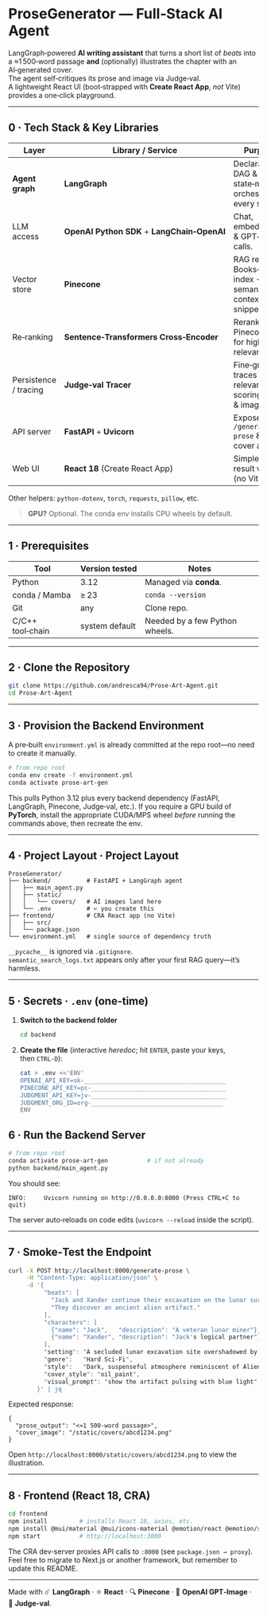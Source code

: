 # ProseGenerator — Full‑Stack AI Agent

LangGraph‑powered **AI writing assistant** that turns a short list of *beats* into a ≈1 500‑word passage **and** (optionally) illustrates the chapter with an AI‑generated cover.\
The agent self‑critiques its prose and image via Judge‑val.\
A lightweight React UI (boot‑strapped with **Create React App**, *not* Vite) provides a one‑click playground.

---

## 0 · Tech Stack & Key Libraries

| Layer                 | Library / Service                            | Purpose                                                        |
| --------------------- | -------------------------------------------- | -------------------------------------------------------------- |
| **Agent graph**       | **LangGraph**                                | Declarative DAG & state‑machine orchestrating every step.      |
| LLM access            | **OpenAI Python SDK** + **LangChain‑OpenAI** | Chat, embeddings & GPT‑Image calls.                            |
| Vector store          | **Pinecone**                                 | RAG retrieval: Books‑um index → semantic context snippets.     |
| Re‑ranking            | **Sentence‑Transformers Cross‑Encoder**      | Reranks Pinecone hits for higher relevance.                    |
| Persistence / tracing | **Judge‑val Tracer**                         | Fine‑grained traces **plus** relevancy scoring (text & image). |
| API server            | **FastAPI** + **Uvicorn**                    | Exposes `/generate-prose` & static cover assets.               |
| Web UI                | **React 18** (Create React App)              | Simple form & result viewer (no Vite).                         |

Other helpers: `python‑dotenv`, `torch`, `requests`, `pillow`, etc.

> **GPU?** Optional. The conda env installs CPU wheels by default.

---

## 1 · Prerequisites

| Tool             | Version tested | Notes                          |
| ---------------- | -------------- | ------------------------------ |
| Python           | 3.12           | Managed via **conda**.         |
| conda / Mamba    | ≥ 23           | `conda --version`              |
| Git              | any            | Clone repo.                    |
| C/C++ tool‑chain | system default | Needed by a few Python wheels. |

---

## 2 · Clone the Repository

```bash
git clone https://github.com/andresca94/Prose-Art-Agent.git
cd Prose-Art-Agent
```

---

## 3 · Provision the Backend Environment

A pre‑built `environment.yml` is already committed at the repo root—no need to create it manually.

```bash
# from repo root
conda env create -f environment.yml
conda activate prose-art-gen
```

This pulls Python 3.12 plus every backend dependency (FastAPI, LangGraph, Pinecone, Judge‑val, etc.).
If you require a GPU build of **PyTorch**, install the appropriate CUDA/MPS wheel *before* running the commands above, then recreate the env.

---

## 4 · Project Layout · Project Layout

```
ProseGenerator/
├── backend/          # FastAPI + LangGraph agent
│   ├── main_agent.py
│   ├── static/
│   │   └── covers/   # AI images land here
│   └── .env          # ← you create this
├── frontend/         # CRA React app (no Vite)
│   ├── src/
│   └── package.json
└── environment.yml   # single source of dependency truth
```

`__pycache__` is ignored via `.gitignore`.\
`semantic_search_logs.txt` appears only after your first RAG query—it’s harmless.

---

## 5 · Secrets · `.env` (one‑time)

1. **Switch to the backend folder**  
   ```bash
   cd backend
   ```

2. **Create the file** (interactive *heredoc*; hit `ENTER`, paste your keys, then `CTRL‑D`):

   ```bash
   cat > .env <<'ENV'
   OPENAI_API_KEY=sk-________________________________________
   PINECONE_API_KEY=pc-______________________________________
   JUDGMENT_API_KEY=jv-______________________________________
   JUDGMENT_ORG_ID=org-_____________________________________
   ENV
## 6 · Run the Backend Server

```bash
# from repo root
conda activate prose-art-gen           # if not already
python backend/main_agent.py
```

You should see:

```
INFO:     Uvicorn running on http://0.0.0.0:8000 (Press CTRL+C to quit)
```

The server auto‑reloads on code edits (`uvicorn --reload` inside the script).

---

## 7 · Smoke‑Test the Endpoint

```bash
curl -X POST http://localhost:8000/generate-prose \
     -H "Content-Type: application/json" \
     -d '{
          "beats": [
            "Jack and Xander continue their excavation on the lunar surface.",
            "They discover an ancient alien artifact."
          ],
          "characters": [
            {"name": "Jack",   "description": "A veteran lunar miner"},
            {"name": "Xander", "description": "Jack's logical partner"}
          ],
          "setting": "A secluded lunar excavation site overshadowed by corporate exploitation",
          "genre":   "Hard Sci-Fi",
          "style":   "Dark, suspenseful atmosphere reminiscent of Alien",
          "cover_style": "oil_paint",
          "visual_prompt": "show the artifact pulsing with blue light"
        }' | jq
```

Expected response:

```jsonc
{
  "prose_output": "<≈1 500-word passage>",
  "cover_image": "/static/covers/abcd1234.png"
}
```

Open `http://localhost:8000/static/covers/abcd1234.png` to view the illustration.

---

## 8 · Frontend (React 18, CRA)


```bash
cd frontend
npm install         # installs React 18, axios, etc.
npm install @mui/material @mui/icons-material @emotion/react @emotion/styled # Install Material UI core and icon
npm start           # http://localhost:3000
```

The CRA dev‑server proxies API calls to `:8000` (see `package.json → proxy`).\
Feel free to migrate to Next.js or another framework, but remember to update this README.


---

Made with ☄️ **LangGraph** · ⚛️ **React** · 🔍 **Pinecone** · 🎨 **OpenAI GPT‑Image** · 🔬 **Judge‑val**.

